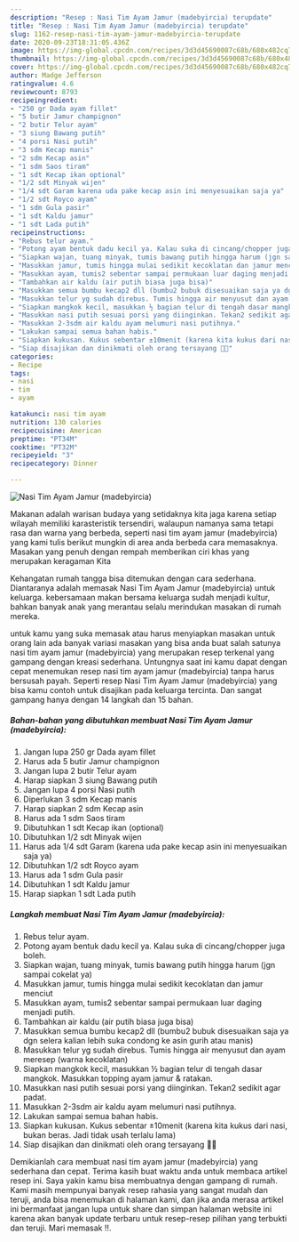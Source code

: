 ```yaml
---
description: "Resep : Nasi Tim Ayam Jamur (madebyircia) terupdate"
title: "Resep : Nasi Tim Ayam Jamur (madebyircia) terupdate"
slug: 1162-resep-nasi-tim-ayam-jamur-madebyircia-terupdate
date: 2020-09-23T18:31:05.436Z
image: https://img-global.cpcdn.com/recipes/3d3d45690087c68b/680x482cq70/nasi-tim-ayam-jamur-madebyircia-foto-resep-utama.jpg
thumbnail: https://img-global.cpcdn.com/recipes/3d3d45690087c68b/680x482cq70/nasi-tim-ayam-jamur-madebyircia-foto-resep-utama.jpg
cover: https://img-global.cpcdn.com/recipes/3d3d45690087c68b/680x482cq70/nasi-tim-ayam-jamur-madebyircia-foto-resep-utama.jpg
author: Madge Jefferson
ratingvalue: 4.6
reviewcount: 8793
recipeingredient:
- "250 gr Dada ayam fillet"
- "5 butir Jamur champignon"
- "2 butir Telur ayam"
- "3 siung Bawang putih"
- "4 porsi Nasi putih"
- "3 sdm Kecap manis"
- "2 sdm Kecap asin"
- "1 sdm Saos tiram"
- "1 sdt Kecap ikan optional"
- "1/2 sdt Minyak wijen"
- "1/4 sdt Garam karena uda pake kecap asin ini menyesuaikan saja ya"
- "1/2 sdt Royco ayam"
- "1 sdm Gula pasir"
- "1 sdt Kaldu jamur"
- "1 sdt Lada putih"
recipeinstructions:
- "Rebus telur ayam."
- "Potong ayam bentuk dadu kecil ya. Kalau suka di cincang/chopper juga boleh."
- "Siapkan wajan, tuang minyak, tumis bawang putih hingga harum (jgn sampai cokelat ya)"
- "Masukkan jamur, tumis hingga mulai sedikit kecoklatan dan jamur menciut"
- "Masukkan ayam, tumis2 sebentar sampai permukaan luar daging menjadi putih."
- "Tambahkan air kaldu (air putih biasa juga bisa)"
- "Masukkan semua bumbu kecap2 dll (bumbu2 bubuk disesuaikan saja ya dgn selera kalian lebih suka condong ke asin gurih atau manis)"
- "Masukkan telur yg sudah direbus. Tumis hingga air menyusut dan ayam meresep (warna kecoklatan)"
- "Siapkan mangkok kecil, masukkan ½ bagian telur di tengah dasar mangkok. Masukkan topping ayam jamur &amp; ratakan."
- "Masukkan nasi putih sesuai porsi yang diinginkan. Tekan2 sedikit agar padat."
- "Masukkan 2-3sdm air kaldu ayam melumuri nasi putihnya."
- "Lakukan sampai semua bahan habis."
- "Siapkan kukusan. Kukus sebentar ±10menit (karena kita kukus dari nasi, bukan beras. Jadi tidak usah terlalu lama)"
- "Siap disajikan dan dinikmati oleh orang tersayang 🤭😁"
categories:
- Recipe
tags:
- nasi
- tim
- ayam

katakunci: nasi tim ayam 
nutrition: 130 calories
recipecuisine: American
preptime: "PT34M"
cooktime: "PT32M"
recipeyield: "3"
recipecategory: Dinner

---
```



![Nasi Tim Ayam Jamur (madebyircia)](https://img-global.cpcdn.com/recipes/3d3d45690087c68b/680x482cq70/nasi-tim-ayam-jamur-madebyircia-foto-resep-utama.jpg)

Makanan adalah warisan budaya yang setidaknya kita jaga karena setiap wilayah memiliki karasteristik tersendiri, walaupun namanya sama tetapi rasa dan warna yang berbeda, seperti nasi tim ayam jamur (madebyircia) yang kami tulis berikut mungkin di area anda berbeda cara memasaknya. Masakan yang penuh dengan rempah memberikan ciri khas yang merupakan keragaman Kita



Kehangatan rumah tangga bisa ditemukan dengan cara sederhana. Diantaranya adalah memasak Nasi Tim Ayam Jamur (madebyircia) untuk keluarga. kebersamaan makan bersama keluarga sudah menjadi kultur, bahkan banyak anak yang merantau selalu merindukan masakan di rumah mereka.

untuk kamu yang suka memasak atau harus menyiapkan masakan untuk orang lain ada banyak variasi masakan yang bisa anda buat salah satunya nasi tim ayam jamur (madebyircia) yang merupakan resep terkenal yang gampang dengan kreasi sederhana. Untungnya saat ini kamu dapat dengan cepat menemukan resep nasi tim ayam jamur (madebyircia) tanpa harus bersusah payah.
Seperti resep Nasi Tim Ayam Jamur (madebyircia) yang bisa kamu contoh untuk disajikan pada keluarga tercinta. Dan sangat gampang hanya dengan 14 langkah dan 15 bahan.


<!--inarticleads1-->

##### Bahan-bahan yang dibutuhkan membuat Nasi Tim Ayam Jamur (madebyircia):

1. Jangan lupa 250 gr Dada ayam fillet
1. Harus ada 5 butir Jamur champignon
1. Jangan lupa 2 butir Telur ayam
1. Harap siapkan 3 siung Bawang putih
1. Jangan lupa 4 porsi Nasi putih
1. Diperlukan 3 sdm Kecap manis
1. Harap siapkan 2 sdm Kecap asin
1. Harus ada 1 sdm Saos tiram
1. Dibutuhkan 1 sdt Kecap ikan (optional)
1. Dibutuhkan 1/2 sdt Minyak wijen
1. Harus ada 1/4 sdt Garam (karena uda pake kecap asin ini menyesuaikan saja ya)
1. Dibutuhkan 1/2 sdt Royco ayam
1. Harus ada 1 sdm Gula pasir
1. Dibutuhkan 1 sdt Kaldu jamur
1. Harap siapkan 1 sdt Lada putih




<!--inarticleads2-->

##### Langkah membuat  Nasi Tim Ayam Jamur (madebyircia):

1. Rebus telur ayam.
1. Potong ayam bentuk dadu kecil ya. Kalau suka di cincang/chopper juga boleh.
1. Siapkan wajan, tuang minyak, tumis bawang putih hingga harum (jgn sampai cokelat ya)
1. Masukkan jamur, tumis hingga mulai sedikit kecoklatan dan jamur menciut
1. Masukkan ayam, tumis2 sebentar sampai permukaan luar daging menjadi putih.
1. Tambahkan air kaldu (air putih biasa juga bisa)
1. Masukkan semua bumbu kecap2 dll (bumbu2 bubuk disesuaikan saja ya dgn selera kalian lebih suka condong ke asin gurih atau manis)
1. Masukkan telur yg sudah direbus. Tumis hingga air menyusut dan ayam meresep (warna kecoklatan)
1. Siapkan mangkok kecil, masukkan ½ bagian telur di tengah dasar mangkok. Masukkan topping ayam jamur &amp; ratakan.
1. Masukkan nasi putih sesuai porsi yang diinginkan. Tekan2 sedikit agar padat.
1. Masukkan 2-3sdm air kaldu ayam melumuri nasi putihnya.
1. Lakukan sampai semua bahan habis.
1. Siapkan kukusan. Kukus sebentar ±10menit (karena kita kukus dari nasi, bukan beras. Jadi tidak usah terlalu lama)
1. Siap disajikan dan dinikmati oleh orang tersayang 🤭😁




Demikianlah cara membuat nasi tim ayam jamur (madebyircia) yang sederhana dan cepat. Terima kasih buat waktu anda untuk membaca artikel resep ini. Saya yakin kamu bisa membuatnya dengan gampang di rumah. Kami masih mempunyai banyak resep rahasia yang sangat mudah dan teruji, anda bisa menemukan di halaman kami, dan jika anda merasa artikel ini bermanfaat jangan lupa untuk share dan simpan halaman website ini karena akan banyak update terbaru untuk resep-resep pilihan yang terbukti dan teruji. Mari memasak !!. 
